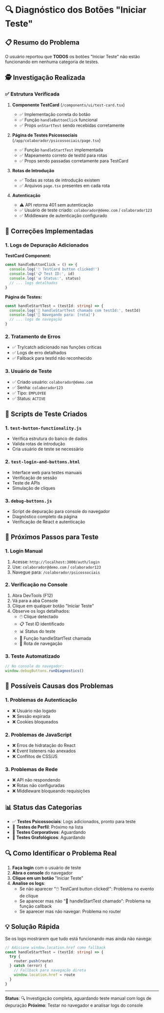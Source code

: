 # 🔍 Diagnóstico dos Botões "Iniciar Teste"

## 📋 Resumo do Problema
O usuário reportou que **TODOS** os botões "Iniciar Teste" não estão funcionando em nenhuma categoria de testes.

## 🕵️ Investigação Realizada

### ✅ Estrutura Verificada
1. **Componente TestCard** (`/components/ui/test-card.tsx`)
   - ✅ Implementação correta do botão
   - ✅ Função `handleButtonClick` funcional
   - ✅ Props `onStartTest` sendo recebidas corretamente

2. **Página de Testes Psicossociais** (`/app/colaborador/psicossociais/page.tsx`)
   - ✅ Função `handleStartTest` implementada
   - ✅ Mapeamento correto de testId para rotas
   - ✅ Props sendo passadas corretamente para TestCard

3. **Rotas de Introdução**
   - ✅ Todas as rotas de introdução existem
   - ✅ Arquivos `page.tsx` presentes em cada rota

4. **Autenticação**
   - ⚠️ API retorna 401 sem autenticação
   - ✅ Usuário de teste criado: `colaborador@demo.com` / `colaborador123`
   - ✅ Middleware de autenticação configurado

## 🔧 Correções Implementadas

### 1. Logs de Depuração Adicionados

**TestCard Component:**
```typescript
const handleButtonClick = () => {
  console.log('🖱️ TestCard button clicked!')
  console.log('📋 Test ID:', id)
  console.log('📊 Status:', status)
  // ... logs detalhados
}
```

**Página de Testes:**
```typescript
const handleStartTest = (testId: string) => {
  console.log('🎯 handleStartTest chamado com testId:', testId)
  console.log('📍 Navegando para: [rota]')
  // ... logs de navegação
}
```

### 2. Tratamento de Erros
- ✅ Try/catch adicionado nas funções críticas
- ✅ Logs de erro detalhados
- ✅ Fallback para testId não reconhecido

### 3. Usuário de Teste
- ✅ Criado usuário: `colaborador@demo.com`
- ✅ Senha: `colaborador123`
- ✅ Tipo: `EMPLOYEE`
- ✅ Status: `ACTIVE`

## 🧪 Scripts de Teste Criados

### 1. `test-button-functionality.js`
- Verifica estrutura do banco de dados
- Valida rotas de introdução
- Cria usuário de teste se necessário

### 2. `test-login-and-buttons.html`
- Interface web para testes manuais
- Verificação de sessão
- Teste de APIs
- Simulação de cliques

### 3. `debug-buttons.js`
- Script de depuração para console do navegador
- Diagnóstico completo da página
- Verificação de React e autenticação

## 🎯 Próximos Passos para Teste

### 1. Login Manual
1. Acesse: `http://localhost:3000/auth/login`
2. Use: `colaborador@demo.com` / `colaborador123`
3. Navegue para: `/colaborador/psicossociais`

### 2. Verificação no Console
1. Abra DevTools (F12)
2. Vá para a aba Console
3. Clique em qualquer botão "Iniciar Teste"
4. Observe os logs detalhados:
   - 🖱️ Clique detectado
   - 📋 Test ID identificado
   - 📊 Status do teste
   - 🎯 Função handleStartTest chamada
   - 📍 Rota de navegação

### 3. Teste Automatizado
```javascript
// No console do navegador:
window.debugButtons.runDiagnostics()
```

## 🚨 Possíveis Causas dos Problemas

### 1. Problemas de Autenticação
- ❌ Usuário não logado
- ❌ Sessão expirada
- ❌ Cookies bloqueados

### 2. Problemas de JavaScript
- ❌ Erros de hidratação do React
- ❌ Event listeners não anexados
- ❌ Conflitos de CSS/JS

### 3. Problemas de Rede
- ❌ API não respondendo
- ❌ Rotas não configuradas
- ❌ Middleware bloqueando requisições

## 📊 Status das Categorias

- ✅ **Testes Psicossociais**: Logs adicionados, pronto para teste
- 🔄 **Testes de Perfil**: Próximo na lista
- 🔄 **Testes Corporativos**: Aguardando
- 🔄 **Testes Grafológicos**: Aguardando

## 🔍 Como Identificar o Problema Real

1. **Faça login** com o usuário de teste
2. **Abra o console** do navegador
3. **Clique em um botão** "Iniciar Teste"
4. **Analise os logs**:
   - Se não aparecer "🖱️ TestCard button clicked!": Problema no evento de clique
   - Se aparecer mas não "🎯 handleStartTest chamado": Problema na função callback
   - Se aparecer mas não navegar: Problema no router

## 💡 Solução Rápida

Se os logs mostrarem que tudo está funcionando mas ainda não navega:

```typescript
// Adicione window.location.href como fallback
const handleStartTest = (testId: string) => {
  try {
    router.push(route)
  } catch (error) {
    // Fallback para navegação direta
    window.location.href = route
  }
}
```

---

**Status**: 🔍 Investigação completa, aguardando teste manual com logs de depuração
**Próximo**: Testar no navegador e analisar logs do console